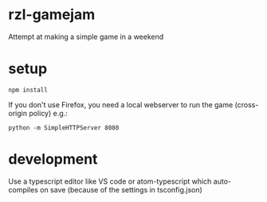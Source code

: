 # rzl-gamejam
Attempt at making a simple game in a weekend

setup
=====

    npm install

If you don't use Firefox, you need a local webserver to run the game (cross-origin policy) e.g.:

    python -m SimpleHTTPServer 8080


development
===========

Use a typescript editor like VS code or atom-typescript which auto-compiles on save (because of the settings in tsconfig.json)
